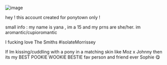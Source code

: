 ![image](https://github.com/user-attachments/assets/31477a90-45d5-41b4-b0e3-51d05777b338)


hey ! this account created for ponytown only !



small info : my name is yana , im a 15 and my prns are she/her. im aromantic/cupioromantic

I fucking love The Smiths #isolateMorrissey

If Im kissing/cuddling with a pony in a matching skin like Moz x Johnny then its my BEST POOKIE WOOKIE BESTIE fav person and friend ever Sophie 😋


